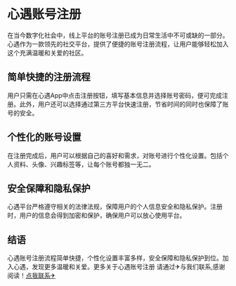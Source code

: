 # 心遇账号注册

在当今数字化社会中，线上平台的账号注册已成为日常生活中不可或缺的一部分。心遇作为一款领先的社交平台，提供了便捷的账号注册流程，让用户能够轻松加入这个充满温暖和关爱的社区。

## 简单快捷的注册流程

用户只需在心遇App中点击注册按钮，填写基本信息并选择账号密码，便可完成注册。此外，用户还可以选择通过第三方平台快速注册，节省时间的同时也保障了账号的安全。

## 个性化的账号设置

在注册完成后，用户可以根据自己的喜好和需求，对账号进行个性化设置。包括个人资料、头像、兴趣标签等，让每个账号都独一无二。

## 安全保障和隐私保护

心遇平台严格遵守相关的法律法规，保障用户的个人信息安全和隐私保护。注册时，用户的信息会得到加密和保护，确保用户可以放心使用平台。

## 结语

心遇账号注册流程简单快捷，个性化设置丰富多样，安全保障和隐私保护到位。加入心遇，发现更多温暖和关爱。更多关于心遇账号注册 请通过✈与我们联系,感谢阅读！[点我联系✈](https://docs.G208.com)